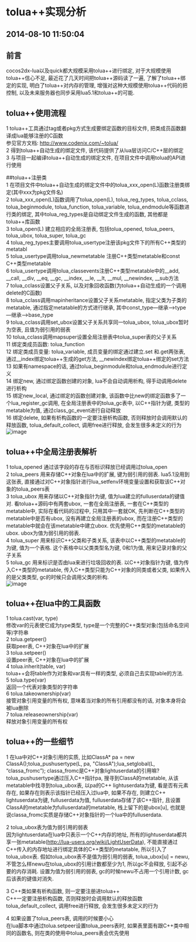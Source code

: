 # tolua++实现分析   
2014-08-10 11:50:04
---

## 前言
cocos2dx-lua以及quick都大规模采用tolua++进行绑定,  对于大规模使用tolua++信心不足, 最近花了几天时间把tolua++源码读了一遍, 了解了tolua++绑定的实现, 明白了tolua++对内存的管理, 增强对这种大规模使用tolua++代码的把控制, 以及未来服务器也同步采用lua5.1和tolua++的可能.   

## tolua++使用流程   
1 tolua++工具通过tag或者pkg方式生成要绑定函数的目标文件, 把类成员函数翻译成lua能够注册的C函数   
参见官方文档: http://www.codenix.com/~tolua/   
2 得到tolua++自动生成的绑定文件, 该代码提供了从lua层访问C/C++层的绑定   
3 与项目一起编译tolua++自动生成的绑定文件, 在项目文件中调用tolua的API进行使用  

##tolua++注册类   
1 在项目文件中tolua++自动生成的绑定文件中的tolua_xxx_open(L)函数注册类绑定(其中xxx为pkg文件名)   
2 tolua_xxx_open(L)函数调用了tolua_open(L), tolua_reg_types, tolua_cclass, tolua_beginmodule, tolua_function, tolua_variable, tolua_endmodule等函数进行类的绑定, 其中tolua_reg_types是自动绑定文件生成的函数, 其他都是tolua++库函数   
3 tolua_open(L) 建立相应的全局注册表, 包括tolua_opened, tolua_peers, tolua_ubox,    tolua_super, tolua_gc   
4 tolua_reg_types主要调用tolua_usertype注册该pkg文件下的所有C++类型的metatabl  
5 tolua_usertype调用tolua_newmetatable 注册C++类型metatable和const C++类型metatable   
6 tolua_usertype调用tolua_classevents注册C++类型metatable中的__add, __call, __div, __eq, __gc, __index, __le, __lt, __mul, __newindex, __sub方法   
7 tolua_cclass设置父子关系, 以及对象回收函数(为tolua++自动生成的一个调用delete的C函数)    
8  tolua_cclass调用mapinheritance设置父子关系metatable, 指定父类为子类的metatable, 通过指定metatable的方式进行继承, 其中const_type—继承—>type—继承—>base_type    
9 tolua_cclass调用set_ubox设置父子关系共享同一tolua_ubox, tolua_ubox暂时为空表, 且值为弱引用的弱表    
10 tolua_cclass调用mapsuper设置全局注册表中tolua_super表的父子关系    
11 绑定类成员函数: tolua_function   
12 绑定类成员变量: tolua_variable, 成员变量的绑定通过建立.set 和.get两张表, 通过__index绑定tolua++生成的get方法, __newindex绑定tolua++绑定的set方法    
13 如果有namespace的话, 通过tolua_beginmodule和tolua_endmodule进行定义    
14 绑定new, 通过绑定函数创建的对象, lua不会自动调用析构, 得手动调用delete进行析构   
15 绑定new_local,  通过绑定的函数创建对象, 该函数中比new的绑定函数多了一个lua_register_gc调用,  在全局注册表中的tolua_gc表中, 以C++指针为键, 类型的metatable为值, 通过class_gc_event进行自动释放   
16 绑定delete,  如果有析构函数的一定要注册析构函数,   否则释放时会调用默认的释放函数,  tolua_default_collect, 调用free进行释放, 会发生很多未定义的行为    
![image](https://github.com/zfengzhen/Blog/blob/master/img/tolua_class_relation.png)    

## tolua++中全局注册表解析   
1 tolua_opened 通过该字段的存在与否标识释放已经调用过tolua_open   
2 tolua_peers 用来存储C++对象在lua中的扩展, 键为弱引用的弱表. lua5.1没用到这张表, 直接通过对C++对象指针进行lua_setfenv环境变量设置和获取该C++对象的tolua_peers表  
3 tolua_ubox  用来存储以C++对象指针为键, 值为lua建立的fulluserdata的键值对. 看tolua++源码中有两套ubox, 一套在全局注册表, 一套在C++类型的metatable中, 实际在看代码的过程中, 只用其中一套就OK, 先判断在C++类型的metatable中是否有ubox, 没有再建立全局注册表的ubox, 而在注册C++类型的metatable中就会在该metatable中建立ubox. 优先使用C++类型的metatable的ubox. ubox为值为弱引用的弱表.   
4 tolua_super 用来标识C++父类和子类关系, 该表中以C++类型的metatable的为键, 值为一个表格. 这个表格中以父类类型名为键,  0和1为值, 用来记录对象的父子关系    
5 tolua_gc 用来标识是否由lua来进行垃圾回收的表. 以C++对象指针为键, 值为传入C++类型的metatable, 传入C++类型只能为C++对象的同类或者父类, 如果传入的是父类类型, gc的时候只会调用父类的析构.   
![image](https://github.com/zfengzhen/Blog/blob/master/img/tolua_register_table.png)   

## tolua++在lua中的工具函数   
1 tolua.cast(var, type)   
修改var的元表使它成为type类型, type是一个完整的C++类型对象(包括命名空间等)字符串   
2 tolua.getpeer()   
获取peer表, C++对象在lua中的扩展   
3 tolua.setpeer()   
设置peer表, C++对象在lua中的扩展   
4 tolua.inherit(table, var)   
tolua++会将table作为对象和var具有一样的类型,  必须自己去实现table的方法.   
5 tolua.type(var)    
返回一个代表对象类型的字符串    
6 tolua.takeownership(var)     
接管对象引用变量的所有权, 意味着当对象的所有引用都没有的话, 对象本身将会被lua删除    
7 tolua.releaseownership(var)    
释放对象引用变量的所有权    

## tolua++的一些细节   
1 在lua中对C++对象引用的实质, 比如ClassA* pa = new ClassA();tolua_pushusertype(L, pa, "ClassA");lua_setglobal(L, “classa_fromc”); classa_fromc是C++对象lightuserdata的引用嘛?   
tolua_pushusertype通过压入C++指针pa, 搜寻到ClassA的metatable, 从该metatable中找寻到tolua_ubox表, 以pa的C++ lightuserdata为键, 看是否有元素存在, 如果存在则表示该指针已经压入过lua中, 如果不存在, 则建立C++ lightuserdata为键, fulluserdata为值, fulluserdata存储了该C++指针, 且设置ClassA的metatable为fulluserdata的metatable, 栈上留下的是ubox[u], 也就是说classa_fromc实质是存储C++对象指针的一个lua中的fulluserdata.    

2 tolua_ubox表为值为弱引用的弱表    
因为lightuserdata在lua中只表示一个C++内存的地址, 所有的lightuserdata都共享一张metatable(http://lua-users.org/wiki/LightUserData), 不能直接通过C++传入的内存地址进行绑定具体的C++类型的metatable, 所以引入了tolua_ubox表. 假如tolua_ubox表不是值为弱引用的弱表, tolua_ubox[u] = newu, 不管怎么样newu在tolua_ubox的引用计数都至少为1, 所以gc不会释放, 引起不必要的内存消耗. 设置为值为弱引用的弱表, gc的时候newu不占用一个引用计数, gc后该表的键值对消失.   

3 C++类如果有析构函数, 则一定要注册进tolua++   
C++一定要注册析构函数, 否则释放时会调用默认的释放函数 tolua_default_collect, 调用free进行释放, 会发生很多未定义的行为    

4 如果设置了tolua_peers表, 调用的时候要小心   
在lua脚本中通过tolua.setpeer设置tolua_peers表时, 如果表里面有跟C++类中相同的函数名, 则在类的使用中tolua_peers表会优先使用    

